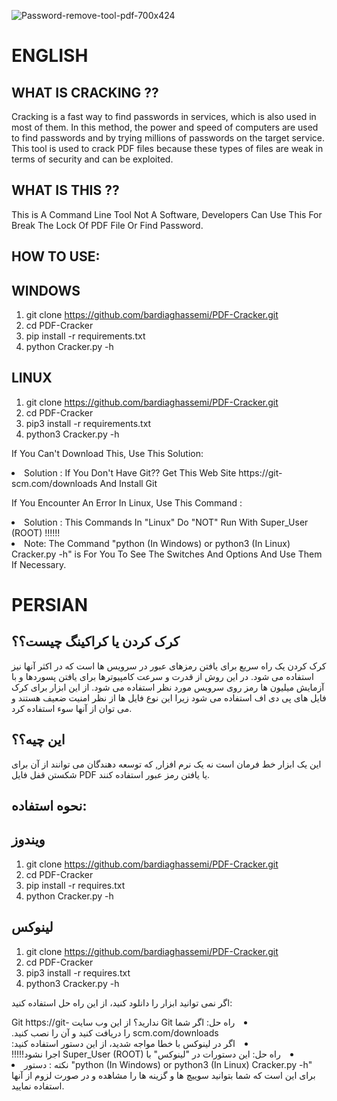 <p align="center">
  
![Password-remove-tool-pdf-700x424](https://github.com/user-attachments/assets/20a1a129-3c2a-4920-877e-843b6dad1aed)

</p>

# ENGLISH 

## WHAT IS CRACKING ??

Cracking is a fast way to find passwords in services, which is also used in most of them. In this method, the power and speed of computers are used to find passwords and by trying millions of passwords on the target service.
This tool is used to crack PDF files because these types of files are weak in terms of security and can be exploited.

## WHAT IS THIS ??

This is A Command Line Tool Not A Software, Developers Can Use This For Break The Lock Of PDF File Or Find Password.

## HOW TO USE:

## WINDOWS
1. git clone https://github.com/bardiaghassemi/PDF-Cracker.git
2. cd PDF-Cracker
3. pip install -r requirements.txt
4. python Cracker.py -h

## LINUX
1. git clone https://github.com/bardiaghassemi/PDF-Cracker.git
2. cd PDF-Cracker
3. pip3 install -r requirements.txt
4. python3 Cracker.py -h

If You Can't Download This, Use This Solution:

<li>
  Solution : If You Don't Have Git?? Get This Web Site https://git-scm.com/downloads And Install Git
</li>

If You Encounter An Error In Linux, Use This Command : 

<li>
  Solution : This Commands In "Linux" Do "NOT" Run With Super_User (ROOT) !!!!!!
</li>

<li>
  Note: The Command "python (In Windows) or python3 (In Linux) Cracker.py -h" is For You To See The Switches And Options And Use Them If Necessary.
</li>

# PERSIAN

## کرک کردن یا کراکینگ چیست؟؟

کرک کردن یک راه سریع برای یافتن رمزهای عبور در سرویس ها است که در اکثر آنها نیز استفاده می شود. در این روش از قدرت و سرعت کامپیوترها برای یافتن پسوردها و با آزمایش میلیون ها رمز روی سرویس مورد نظر استفاده می شود.
از این ابزار برای کرک فایل های پی دی اف استفاده می شود زیرا این نوع فایل ها از نظر امنیت ضعیف هستند و می توان از آنها سوء استفاده کرد.

## این چیه؟؟

این یک ابزار خط فرمان است نه یک نرم افزار, که توسعه دهندگان می توانند از آن برای شکستن قفل فایل PDF یا یافتن رمز عبور استفاده کنند.

## نحوه استفاده:

## ویندوز
1. git clone https://github.com/bardiaghassemi/PDF-Cracker.git
2. cd PDF-Cracker
3. pip install -r requires.txt
4. python Cracker.py -h

## لینوکس
1. git clone https://github.com/bardiaghassemi/PDF-Cracker.git
2. cd PDF-Cracker
3. pip3 install -r requires.txt
4. python3 Cracker.py -h

اگر نمی توانید ابزار را دانلود کنید، از این راه حل استفاده کنید:

<li dir="rtl">
  راه حل: اگر شما Git ندارید؟ از این وب سایت Git https://git-scm.com/downloads را دریافت کنید و آن را نصب کنید.
</li>

<li dir="rtl">
اگر در لینوکس با خطا مواجه شدید، از این دستور استفاده کنید:
</li>

<li dir="rtl">
راه حل: این دستورات در "لینوکس" با Super_User (ROOT) اجرا نشود!!!!!
</li>

<li>
نکته : دستور "python (In Windows) or python3 (In Linux) Cracker.py -h" برای این است که شما بتوانید سوییچ ها و گزینه ها را مشاهده و در صورت لزوم از آنها استفاده نمایید.
</li>
